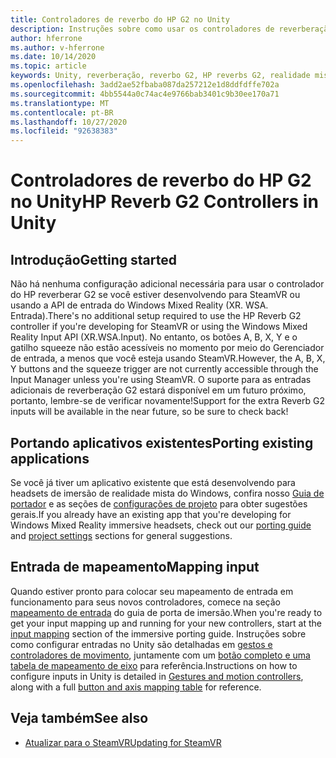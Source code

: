 ```yaml
---
title: Controladores de reverbo do HP G2 no Unity
description: Instruções sobre como usar os controladores de reverberação HP reverbo G2 no SteamVR e no Windows Mixed Reality.
author: hferrone
ms.author: v-hferrone
ms.date: 10/14/2020
ms.topic: article
keywords: Unity, reverberação, reverbo G2, HP reverbs G2, realidade mista, desenvolvimento, controladores de movimento, entrada do usuário, recursos, novo projeto, emulador, documentação, guias, recursos, hologramas, desenvolvimento de jogos
ms.openlocfilehash: 3add2ae52fbaba087da257212e1d8ddfdffe702a
ms.sourcegitcommit: 4bb5544a0c74ac4e9766bab3401c9b30ee170a71
ms.translationtype: MT
ms.contentlocale: pt-BR
ms.lasthandoff: 10/27/2020
ms.locfileid: "92638383"
---
```

# <a name="hp-reverb-g2-controllers-in-unity"></a><span data-ttu-id="09f58-104">Controladores de reverbo do HP G2 no Unity</span><span class="sxs-lookup"><span data-stu-id="09f58-104">HP Reverb G2 Controllers in Unity</span></span>

## <a name="getting-started"></a><span data-ttu-id="09f58-105">Introdução</span><span class="sxs-lookup"><span data-stu-id="09f58-105">Getting started</span></span>

<span data-ttu-id="09f58-106">Não há nenhuma configuração adicional necessária para usar o controlador do HP reverberar G2 se você estiver desenvolvendo para SteamVR ou usando a API de entrada do Windows Mixed Reality (XR. WSA. Entrada).</span><span class="sxs-lookup"><span data-stu-id="09f58-106">There's no additional setup required to use the HP Reverb G2 controller if you're developing for SteamVR or using the Windows Mixed Reality Input API (XR.WSA.Input).</span></span> <span data-ttu-id="09f58-107">No entanto, os botões A, B, X, Y e o gatilho squeeze não estão acessíveis no momento por meio do Gerenciador de entrada, a menos que você esteja usando SteamVR.</span><span class="sxs-lookup"><span data-stu-id="09f58-107">However, the A, B, X, Y buttons and the squeeze trigger are not currently accessible through the Input Manager unless you're using SteamVR.</span></span> <span data-ttu-id="09f58-108">O suporte para as entradas adicionais de reverberação G2 estará disponível em um futuro próximo, portanto, lembre-se de verificar novamente!</span><span class="sxs-lookup"><span data-stu-id="09f58-108">Support for the extra Reverb G2 inputs will be available in the near future, so be sure to check back!</span></span>

## <a name="porting-existing-applications"></a><span data-ttu-id="09f58-109">Portando aplicativos existentes</span><span class="sxs-lookup"><span data-stu-id="09f58-109">Porting existing applications</span></span>

<span data-ttu-id="09f58-110">Se você já tiver um aplicativo existente que está desenvolvendo para headsets de imersão de realidade mista do Windows, confira nosso [Guia de portador](../porting-apps/porting-guides.md) e as seções de [configurações de projeto](https://docs.microsoft.com/windows/mixed-reality/develop/porting-apps/porting-guides?tabs=project#unity-porting-guidance) para obter sugestões gerais.</span><span class="sxs-lookup"><span data-stu-id="09f58-110">If you already have an existing app that you're developing for Windows Mixed Reality immersive headsets, check out our [porting guide](../porting-apps/porting-guides.md) and [project settings](https://docs.microsoft.com/windows/mixed-reality/develop/porting-apps/porting-guides?tabs=project#unity-porting-guidance) sections for general suggestions.</span></span>

## <a name="mapping-input"></a><span data-ttu-id="09f58-111">Entrada de mapeamento</span><span class="sxs-lookup"><span data-stu-id="09f58-111">Mapping input</span></span>

<span data-ttu-id="09f58-112">Quando estiver pronto para colocar seu mapeamento de entrada em funcionamento para seus novos controladores, comece na seção [mapeamento de entrada](https://docs.microsoft.com/windows/mixed-reality/develop/porting-apps/porting-guides?tabs=input#unity-porting-guidance) do guia de porta de imersão.</span><span class="sxs-lookup"><span data-stu-id="09f58-112">When you're ready to get your input mapping up and running for your new controllers, start at the [input mapping](https://docs.microsoft.com/windows/mixed-reality/develop/porting-apps/porting-guides?tabs=input#unity-porting-guidance) section of the immersive porting guide.</span></span> <span data-ttu-id="09f58-113">Instruções sobre como configurar entradas no Unity são detalhadas em [gestos e controladores de movimento](gestures-and-motion-controllers-in-unity.md), juntamente com um [botão completo e uma tabela de mapeamento de eixo](gestures-and-motion-controllers-in-unity.md#using-hp-reverb-g2-controllers) para referência.</span><span class="sxs-lookup"><span data-stu-id="09f58-113">Instructions on how to configure inputs in Unity is detailed in [Gestures and motion controllers](gestures-and-motion-controllers-in-unity.md), along with a full [button and axis mapping table](gestures-and-motion-controllers-in-unity.md#using-hp-reverb-g2-controllers) for reference.</span></span>

## <a name="see-also"></a><span data-ttu-id="09f58-114">Veja também</span><span class="sxs-lookup"><span data-stu-id="09f58-114">See also</span></span>
* [<span data-ttu-id="09f58-115">Atualizar para o SteamVR</span><span class="sxs-lookup"><span data-stu-id="09f58-115">Updating for SteamVR</span></span>](../porting-apps/updating-your-steamvr-application-for-windows-mixed-reality.md)